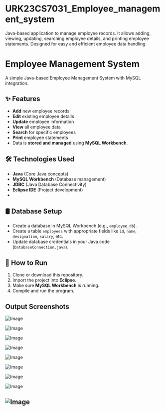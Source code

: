 # URK23CS7031_Employee_management_system
Java-based application to manage employee records. It allows adding, viewing, updating, searching employee details, and printing employee statements. Designed for easy and efficient employee data handling.
# Employee Management System

A simple Java-based Employee Management System with MySQL integration.

## ✨ Features
- **Add** new employee records
- **Edit** existing employee details
- **Update** employee information
- **View** all employee data
- **Search** for specific employees
- **Print** employee statements
- Data is **stored and managed** using **MySQL Workbench**.

## 🛠 Technologies Used
- **Java** (Core Java concepts)
- **MySQL Workbench** (Database management)
- **JDBC** (Java Database Connectivity)
- **Eclipse IDE** (Project development)
- 
## 🛢 Database Setup
- Create a database in MySQL Workbench (e.g., `employee_db`).
- Create a table `employees` with appropriate fields like `id`, `name`, `designation`, `salary`, etc.
- Update database credentials in your Java code (`DatabaseConnection.java`).

## 🚀 How to Run
1. Clone or download this repository.
2. Import the project into **Eclipse**.
3. Make sure **MySQL Workbench** is running.
4. Compile and run the program.

## Output Screenshots
![Image](https://github.com/user-attachments/assets/dabe75b0-8257-46c1-a19a-73fa8772ca4e)

![Image](https://github.com/user-attachments/assets/3ed2d991-dd14-4540-90ed-f16ec4f49c7e)

![Image](https://github.com/user-attachments/assets/e3fc4276-dbaf-488a-8911-99a0e394da4b)

![Image](https://github.com/user-attachments/assets/7f026202-751f-40c1-9bae-57234e903a5c)

![Image](https://github.com/user-attachments/assets/f547a9c1-a60d-40dc-8776-ec0f1f7484de)

![Image](https://github.com/user-attachments/assets/2aa508eb-6c8e-4d15-987c-6d98874468a0)

![Image](https://github.com/user-attachments/assets/0e07b046-8a78-4c4c-8375-f54d89684ff7)

![Image](https://github.com/user-attachments/assets/7cd8cd3c-a848-4244-b82e-f5b39cfd528c)

![Image](https://github.com/user-attachments/assets/63214f8f-9f59-42de-b4c9-65e98fd5083d)
---


